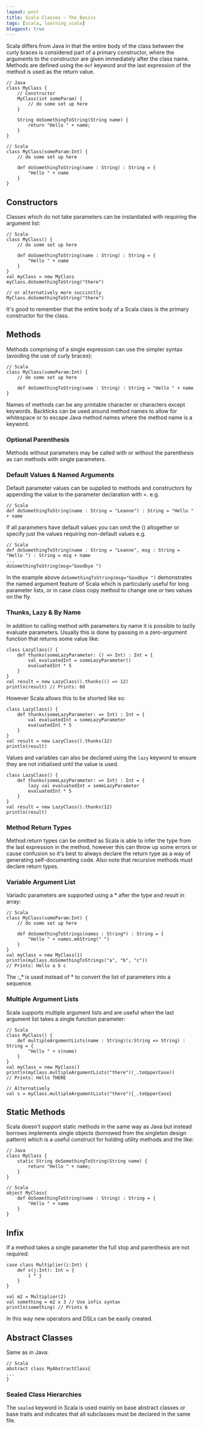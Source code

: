 ```yaml
---
layout: post
title: Scala Classes ~ The Basics
tags: [scala, learning_scala]
blogpost: true
---
```

Scala differs from Java in that the entire body of the class between the curly braces is considered part of a primary constructor, where the arguments to the constructor are given immediately after the class name. Methods are defined using the `def` keyword and the last expression of the method is used as the return value.

<pre><code class="java hljs"><span class="hljs-comment">// Java</span>
<span class="hljs-class"><span class="hljs-keyword">class</span> <span class="hljs-title">MyClass</span> </span>{
	<span class="hljs-comment">// Constructor</span>
	MyClass(<span class="hljs-keyword">int</span> someParam) {
		<span class="hljs-comment">// do some set up here</span>
	}

	<span class="hljs-function">String <span class="hljs-title">doSomethingToString</span><span class="hljs-params">(String name)</span> </span>{
		<span class="hljs-keyword">return</span> <span class="hljs-string">"Hello "</span> + name;
	}
}</code></pre>

<pre><code class="scala hljs"><span class="hljs-comment">// Scala</span>
<span class="hljs-class"><span class="hljs-keyword">class</span> <span class="hljs-title">MyClass</span>(</span>someParam:<span class="hljs-type">Int</span>) {
	<span class="hljs-comment">// do some set up here</span>

	<span class="hljs-function"><span class="hljs-keyword">def</span> <span class="hljs-title">doSomethingToString</span>(</span>name : <span class="hljs-type">String</span>) : <span class="hljs-type">String</span> = {
		<span class="hljs-string">"Hello "</span> + name
	}
}</code></pre>

## Constructors
Classes which do not take parameters can be instantiated with requiring the argument list:

<pre><code class="scala hljs"><span class="hljs-comment">// Scala</span>
<span class="hljs-class"><span class="hljs-keyword">class</span> <span class="hljs-title">MyClass</span>(</span>) {
	<span class="hljs-comment">// do some set up here</span>

	<span class="hljs-function"><span class="hljs-keyword">def</span> <span class="hljs-title">doSomethingToString</span>(</span>name : <span class="hljs-type">String</span>) : <span class="hljs-type">String</span> = {
		<span class="hljs-string">"Hello "</span> + name
	}
}
<span class="hljs-function"><span class="hljs-keyword">val</span> <span class="hljs-title">myClass</span> =</span> <span class="hljs-keyword">new</span> <span class="hljs-type">MyClass</span>
myClass.doSomethingToString(<span class="hljs-string">"there"</span>)

<span class="hljs-comment">// or alternatively more succinctly </span>
<span class="hljs-type">MyClass</span>.doSomethingToString(<span class="hljs-string">"there"</span>)
</code></pre>

It's good to remember that the entire body of a Scala class is the primary constructor for the class. 

## Methods
Methods comprising of a single expression can use the simpler syntax (avoiding the use of curly braces):

<pre><code class="scala hljs"><span class="hljs-comment">// Scala</span>
<span class="hljs-class"><span class="hljs-keyword">class</span> <span class="hljs-title">MyClass</span>(</span>someParam:<span class="hljs-type">Int</span>) {
	<span class="hljs-comment">// do some set up here</span>

	<span class="hljs-function"><span class="hljs-keyword">def</span> <span class="hljs-title">doSomethingToString</span>(</span>name : <span class="hljs-type">String</span>) : <span class="hljs-type">String</span> = <span class="hljs-string">"Hello "</span> + name
}</code></pre>

Names of methods can be any printable character or characters except keywords. Backticks can be used around method names to allow for whitespace or to escape Java method names where the method name is a keyword.

### Optional Parenthesis
Methods without parameters may be called with or without the parenthesis as can methods with single parameters.

### Default Values &amp; Named Arguments
Default parameter values can be supplied to methods and constructors by appending the value to the parameter declaration with =. e.g.

<pre><code class="scala hljs"><span class="hljs-comment">// Scala</span>
<span class="hljs-function"><span class="hljs-keyword">def</span> <span class="hljs-title">doSomethingToString</span>(</span>name : <span class="hljs-type">String</span> = <span class="hljs-string">"Leanne"</span>) : <span class="hljs-type">String</span> = <span class="hljs-string">"Hello "</span> + name
</code></pre>

If all parameters have default values you can omit the () altogether or specify just the values requiring non-default values e.g.

<pre><code class="scala hljs"><span class="hljs-comment">// Scala</span>
<span class="hljs-function"><span class="hljs-keyword">def</span> <span class="hljs-title">doSomethingToString</span>(</span>name : <span class="hljs-type">String</span> = <span class="hljs-string">"Leanne"</span>, msg : <span class="hljs-type">String</span> = <span class="hljs-string">"Hello "</span>) : <span class="hljs-type">String</span> = msg + name
...
doSomethingToString(msg=<span class="hljs-string">"Goodbye "</span>)
</code></pre>

In the example above `doSomethingToString(msg="Goodbye ")` demonstrates the named argument feature of Scala which is particularly useful for long parameter lists, or in case class copy method to change one or two values on the fly.

### Thunks, Lazy &amp; By Name 
In addition to calling method with parameters by name it is possible to lazily evaluate parameters. Usually this is done by passing in a zero-argument function that returns some value like:

<pre><code class="scala hljs"><span class="hljs-class"><span class="hljs-keyword">class</span> <span class="hljs-title">LazyClass</span>(</span>) {
	<span class="hljs-function"><span class="hljs-keyword">def</span> <span class="hljs-title">thunks</span>(</span>someLazyParameter: () =&gt; <span class="hljs-type">Int</span>) : <span class="hljs-type">Int</span> = {
		<span class="hljs-function"><span class="hljs-keyword">val</span> <span class="hljs-title">evaluatedInt</span> =</span> someLazyParameter()
		evaluatedInt * <span class="hljs-number">5</span>
	}
}
<span class="hljs-function"><span class="hljs-keyword">val</span> <span class="hljs-title">result</span> =</span> <span class="hljs-keyword">new</span> <span class="hljs-type">LazyClass</span>().thunks(() =&gt; <span class="hljs-number">12</span>)
println(result) <span class="hljs-comment">// Prints: 60</span>
</code></pre>

However Scala allows this to be shorted like so:

<pre><code class="scala hljs"><span class="hljs-class"><span class="hljs-keyword">class</span> <span class="hljs-title">LazyClass</span>(</span>) {
	<span class="hljs-function"><span class="hljs-keyword">def</span> <span class="hljs-title">thunks</span>(</span>someLazyParameter: =&gt; <span class="hljs-type">Int</span>) : <span class="hljs-type">Int</span> = {
		<span class="hljs-function"><span class="hljs-keyword">val</span> <span class="hljs-title">evaluatedInt</span> =</span> someLazyParameter
		evaluatedInt * <span class="hljs-number">5</span>
	}
}
<span class="hljs-function"><span class="hljs-keyword">val</span> <span class="hljs-title">result</span> =</span> <span class="hljs-keyword">new</span> <span class="hljs-type">LazyClass</span>().thunks(<span class="hljs-number">12</span>)
println(result)</code></pre>

Values and variables can also be declared using the `lazy` keyword to ensure they are not initialised until the value is used.

<pre><code class="scala hljs"><span class="hljs-class"><span class="hljs-keyword">class</span> <span class="hljs-title">LazyClass</span>(</span>) {
	<span class="hljs-function"><span class="hljs-keyword">def</span> <span class="hljs-title">thunks</span>(</span>someLazyParameter: =&gt; <span class="hljs-type">Int</span>) : <span class="hljs-type">Int</span> = {
		<span class="hljs-keyword">lazy</span> <span class="hljs-function"><span class="hljs-keyword">val</span> <span class="hljs-title">evaluatedInt</span> =</span> someLazyParameter
		evaluatedInt * <span class="hljs-number">5</span>
	}
}
<span class="hljs-function"><span class="hljs-keyword">val</span> <span class="hljs-title">result</span> =</span> <span class="hljs-keyword">new</span> <span class="hljs-type">LazyClass</span>().thunks(<span class="hljs-number">12</span>)
println(result)</code></pre>

### Method Return Types
Method return types can be omitted as Scala is able to infer the type from the last expression in the method, however this can throw up some errors or cause confusion so it's best to always declare the return type as a way of generating self-documenting code. Also note that recursive methods must declare return types.

### Variable Argument List
Variadic parameters are supported using a * after the type and result in array:

<pre><code class="scala hljs"><span class="hljs-comment">// Scala</span>
<span class="hljs-class"><span class="hljs-keyword">class</span> <span class="hljs-title">MyClass</span>(</span>someParam:<span class="hljs-type">Int</span>) {
	<span class="hljs-comment">// do some set up here</span>

	<span class="hljs-function"><span class="hljs-keyword">def</span> <span class="hljs-title">doSomethingToStrings</span>(</span>names : <span class="hljs-type">String</span>*) : <span class="hljs-type">String</span> = {
		<span class="hljs-string">"Hello "</span> + names.mkString(<span class="hljs-string">" "</span>)
	}
}
<span class="hljs-function"><span class="hljs-keyword">val</span> <span class="hljs-title">myClass</span> =</span> <span class="hljs-keyword">new</span> <span class="hljs-type">MyClass</span>(<span class="hljs-number">1</span>)
println(myClass.doSomethingToStrings(<span class="hljs-string">"a"</span>, <span class="hljs-string">"b"</span>, <span class="hljs-string">"c"</span>))
<span class="hljs-comment">// Prints: Hello a b c</span></code></pre>

The :_* is used instead of * to convert the list of parameters into a sequence.

### Multiple Argument Lists
Scala supports multiple argument lists and are useful when the last argument list takes a single function parameter:

<pre><code class="scala hljs"><span class="hljs-comment">// Scala</span>
<span class="hljs-class"><span class="hljs-keyword">class</span> <span class="hljs-title">MyClass</span>(</span>) {
	<span class="hljs-function"><span class="hljs-keyword">def</span> <span class="hljs-title">multipleArgumentLists</span>(</span>name : <span class="hljs-type">String</span>)(s:<span class="hljs-type">String</span> =&gt; <span class="hljs-type">String</span>) : <span class="hljs-type">String</span> = {
		<span class="hljs-string">"Hello "</span> + s(name)
	}
}
<span class="hljs-function"><span class="hljs-keyword">val</span> <span class="hljs-title">myClass</span> =</span> <span class="hljs-keyword">new</span> <span class="hljs-type">MyClass</span>()
println(myClass.multipleArgumentLists(<span class="hljs-string">"there"</span>)(_.toUpperCase))
<span class="hljs-comment">// Prints: Hello THERE</span>

<span class="hljs-comment">// Alternatively</span>
<span class="hljs-function"><span class="hljs-keyword">val</span> <span class="hljs-title">s</span> =</span> myClass.multipleArgumentLists(<span class="hljs-string">"there"</span>){_.toUpperCase}
</code></pre>

## Static Methods
Scala doesn't support static methods in the same way as Java but instead borrows implements single objects (borrowed from the singleton design pattern) which is a useful construct for holding utility methods and the like:

<pre><code class="java hljs"><span class="hljs-comment">// Java</span>
<span class="hljs-class"><span class="hljs-keyword">class</span> <span class="hljs-title">MyClass</span> </span>{
	<span class="hljs-function"><span class="hljs-keyword">static</span> String <span class="hljs-title">doSomethingToString</span><span class="hljs-params">(String name)</span> </span>{
		<span class="hljs-keyword">return</span> <span class="hljs-string">"Hello "</span> + name;
	}
}</code></pre>

<pre><code class="scala hljs"><span class="hljs-comment">// Scala</span>
<span class="hljs-class"><span class="hljs-keyword">object</span> <span class="hljs-title">MyClass</span>{</span>
	<span class="hljs-function"><span class="hljs-keyword">def</span> <span class="hljs-title">doSomethingToString</span>(</span>name : <span class="hljs-type">String</span>) : <span class="hljs-type">String</span> = {
		<span class="hljs-string">"Hello "</span> + name
	}
}</code></pre>

## Infix
If a method takes a single parameter the full stop and parenthesis are not required:

<pre><code class="scala hljs"><span class="hljs-keyword">case</span> <span class="hljs-class"><span class="hljs-keyword">class</span> <span class="hljs-title">Multiplier</span>(</span>i:<span class="hljs-type">Int</span>) {
	<span class="hljs-function"><span class="hljs-keyword">def</span> <span class="hljs-title">x</span>(</span>j:<span class="hljs-type">Int</span>): <span class="hljs-type">Int</span> = {
		i * j
	}
}

<span class="hljs-function"><span class="hljs-keyword">val</span> <span class="hljs-title">m2</span> =</span> <span class="hljs-type">Multiplier</span>(<span class="hljs-number">2</span>)
<span class="hljs-function"><span class="hljs-keyword">val</span> <span class="hljs-title">something</span> =</span> m2 x <span class="hljs-number">3</span> <span class="hljs-comment">// Use infix syntax</span>
println(something) <span class="hljs-comment">// Prints 6</span>
</code></pre>

In this way new operators and DSLs can be easily created.

## Abstract Classes
Same as in Java:
<pre><code class="scala hljs"><span class="hljs-comment">// Scala</span>
<span class="hljs-keyword">abstract</span> <span class="hljs-class"><span class="hljs-keyword">class</span> <span class="hljs-title">MyAbstractClass</span>{</span>
...
}</code></pre>

### Sealed Class Hierarchies

The `sealed` keyword in Scala is used mainly on base abstract classes or base traits and indicates that all subclasses must be declared in the same file. 